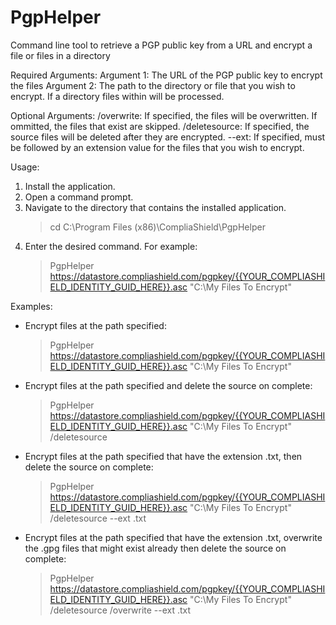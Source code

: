 # PgpHelper
Command line tool to retrieve a PGP public key from a URL and encrypt a file or files in a directory

Required Arguments:
Argument 1: The URL of the PGP public key to encrypt the files
Argument 2: The path to the directory or file that you wish to encrypt. If a directory files within will be processed.

Optional Arguments:
/overwrite: If specified, the files will be overwritten.  If ommitted, the files that exist are skipped.
/deletesource: If specified, the source files will be deleted after they are encrypted.
--ext: If specified, must be followed by an extension value for the files that you wish to encrypt.

Usage:
1. Install the application.
2. Open a command prompt.
2. Navigate to the directory that contains the installed application.
   > cd C:\Program Files (x86)\CompliaShield\PgpHelper
3. Enter the desired command. For example:
   > PgpHelper https://datastore.compliashield.com/pgpkey/{{YOUR_COMPLIASHIELD_IDENTITY_GUID_HERE}}.asc "C:\My Files To Encrypt"
   
Examples: 
- Encrypt files at the path specified:
  > PgpHelper https://datastore.compliashield.com/pgpkey/{{YOUR_COMPLIASHIELD_IDENTITY_GUID_HERE}}.asc "C:\My Files To Encrypt"
  
- Encrypt files at the path specified and delete the source on complete:
  > PgpHelper https://datastore.compliashield.com/pgpkey/{{YOUR_COMPLIASHIELD_IDENTITY_GUID_HERE}}.asc "C:\My Files To Encrypt" /deletesource
  
- Encrypt files at the path specified that have the extension .txt, then delete the source on complete:
  > PgpHelper https://datastore.compliashield.com/pgpkey/{{YOUR_COMPLIASHIELD_IDENTITY_GUID_HERE}}.asc "C:\My Files To Encrypt" /deletesource --ext .txt
  
- Encrypt files at the path specified that have the extension .txt, overwrite the .gpg files that might exist already then delete the source on complete:
  > PgpHelper https://datastore.compliashield.com/pgpkey/{{YOUR_COMPLIASHIELD_IDENTITY_GUID_HERE}}.asc "C:\My Files To Encrypt" /deletesource /overwrite --ext .txt
